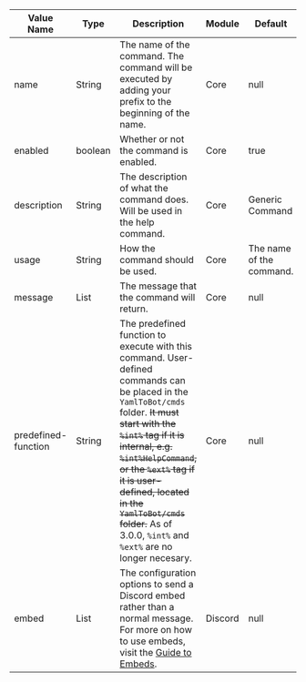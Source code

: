| Value Name  | Type  | Description | Module | Default |
|-------------|---------|--------------------------------------------------------------------------------------------------|---------------|---------------|
| name | String  | The name of the command. The command will be executed by adding your prefix to the beginning of the name. | Core | null |
| enabled | boolean | Whether or not the command is enabled. | Core | true |
| description | String  | The description of what the command does. Will be used in the help command. | Core | Generic Command |
| usage | String | How the command should be used. | Core | The name of the command. |
| message | List | The message that the command will return. | Core | null |
| predefined-function | String | The predefined function to execute with this command. User-defined commands can be placed in the `YamlToBot/cmds` folder. ~~It must start with the ```%int%``` tag if it is internal, e.g. ```%int%HelpCommand```, or the ```%ext%``` tag if it is user-defined, located in the ```YamlToBot/cmds``` folder.~~ As of 3.0.0, `%int%` and `%ext%` are no longer necesary. | Core | null |
| embed | List | The configuration options to send a Discord embed rather than a normal message. For more on how to use embeds, visit the [Guide to Embeds](wiki/discord/Guide-to-Embeds).  | Discord | null |
